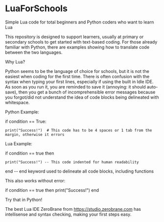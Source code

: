 # LuaForSchools
Simple Lua code for total beginners and Python coders who want to learn Lua

This repository is designed to support learners, usually at primary or secondary schools to get started with text-based coding.
For those already familiar with Python, there are examples showing how to translate code between the two languages.

Why Lua?

Python seems to be the language of choice for schools, but it is not the easiest when coding for the first time.
There is often confusion with the syntax when typing your first lines, especially if using the built in Idle IDE.
As soon as you run it, you are reminded to save it (annoying: it should auto-save), then you get a bunch of incomprehensible error messages because you forgot/did not understand the idea of code blocks being delineated with whitespace.

Python Example:

if condition == True:

    print("Success!")  # This code has to be 4 spaces or 1 tab from the margin, otherwise it errors
  
Lua Example:

if condition == true then

    print("Success!") -- This code indented for human readability
    
end                 -- end keyword used to delineate all code blocks, including functions

This also works without error:

if condition == true then print("Success!") end

Try that in Python!

The best Lua IDE ZeroBrane from https://studio.zerobrane.com has intellisense and syntax checking, making your first steps easy.
